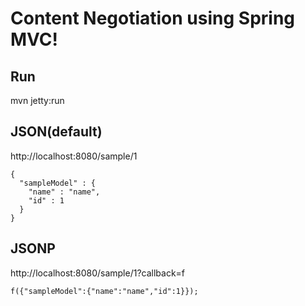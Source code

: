 Content Negotiation using Spring MVC!
=====================================

## Run
mvn jetty:run  

## JSON(default)
http://localhost:8080/sample/1  

    {
      "sampleModel" : {
        "name" : "name",
        "id" : 1
      }
    }
## JSONP
http://localhost:8080/sample/1?callback=f  

    f({"sampleModel":{"name":"name","id":1}});
